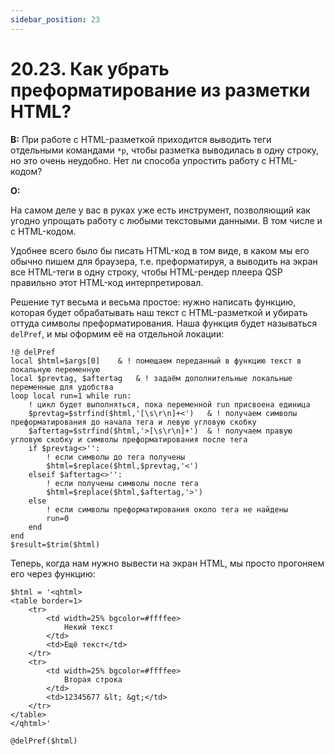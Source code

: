 ```yaml
---
sidebar_position: 23
---
```


# 20.23. Как убрать преформатирование из разметки HTML?
<!-- [:faq_20_23] -->

**В:**
При работе с HTML-разметкой приходится выводить теги отдельными командами `*p`, чтобы разметка выводилась в одну строку, но это очень неудобно. Нет ли способа упростить работу с HTML-кодом? 

**О:**

На самом деле у вас в руках уже есть инструмент, позволяющий как угодно упрощать работу с любыми текстовыми данными. В том числе и с HTML-кодом.

Удобнее всего было бы писать HTML-код в том виде, в каком мы его обычно пишем для браузера, т.е. преформатируя, а выводить на экран все HTML-теги в одну строку, чтобы HTML-рендер плеера QSP правильно этот HTML-код интерпретировал.

Решение тут весьма и весьма простое: нужно написать функцию, которая будет обрабатывать наш текст с HTML-разметкой и убирать оттуда символы преформатирования. Наша функция будет называться `delPref`, и мы оформим её на отдельной локации:

```qsp
!@ delPref
local $html=$args[0]	& ! помещаем переданный в функцию текст в локальную переменную
local $prevtag, $aftertag	& ! задаём дополнительные локальные переменные для удобства
loop local run=1 while run:
	! цикл будет выполняться, пока переменной run присвоена единица
	$prevtag=$strfind($html,'[\s\r\n]+<')	& ! получаем символы преформатирования до начала тега и левую угловую скобку
	$aftertag=$strfind($html,'>[\s\r\n]+')	& ! получаем правую угловую скобку и символы преформатирования после тега
	if $prevtag<>'':
		! если символы до тега получены
		$html=$replace($html,$prevtag,'<')
	elseif $aftertag<>'':
		! если получены символы после тега
		$html=$replace($html,$aftertag,'>')
	else
		! если символы преформатирования около тега не найдены
		run=0
	end
end
$result=$trim($html)
```

Теперь, когда нам нужно вывести на экран HTML, мы просто прогоняем его через функцию:

```qsp
$html = '<qhtml>
<table border=1>
	<tr>
		<td width=25% bgcolor=#ffffee>
			Некий текст
		</td>
		<td>Ещё текст</td>
	</tr>
	<tr>
		<td width=25% bgcolor=#ffffee>
			Вторая строка
		</td>
		<td>12345677 &lt; &gt;</td>
	</tr>
</table>
</qhtml>'

@delPref($html)
```


	